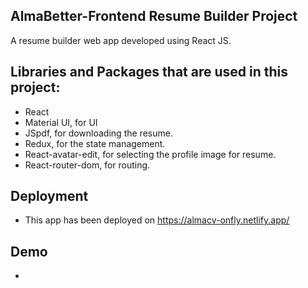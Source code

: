 ## AlmaBetter-Frontend Resume Builder Project
A resume builder web app developed using React JS.


## Libraries and Packages that are used in this project:
  - React
  - Material UI, for UI  
  - JSpdf, for downloading the resume. 
  - Redux, for the state management.  
  - React-avatar-edit, for selecting the profile image for resume.
  - React-router-dom, for routing.
 ## Deployment
 - This app has been deployed on https://almacv-onfly.netlify.app/
 ## Demo
 - 
 
